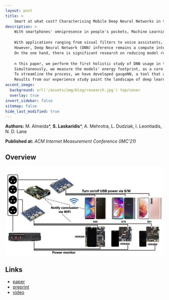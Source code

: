 ```yaml
---
layout: post
title: >
    Smart at what cost? Characterising Mobile Deep Neural Networks in the wild
description: >
    With smartphones' omnipresence in people's pockets, Machine Learning (ML) on mobile is gaining traction as devices become more powerful. 

    With applications ranging from visual filters to voice assistants, intelligence on mobile comes in many forms and facets. 
    However, Deep Neural Network (DNN) inference remains a compute intensive workload, with devices struggling to support intelligence at the cost of responsiveness.
    On the one hand, there is significant research on reducing model runtime requirements and supporting deployment on embedded devices. On the other hand, the strive to maximise the accuracy of a task is supported by deeper and wider neural networks, making mobile deployment of state-of-the-art DNNs a moving target.

    n this paper, we perform the first holistic study of DNN usage in the wild in an attempt to track deployed models and match how these run on widely deployed devices. To this end, we analyse over 16k of the most popular apps in the Google Play Store to characterise their DNN usage and performance across devices of different capabilities, both across tiers and generations.
    Simultaneously, we measure the models' energy footprint, as a core cost dimension of any mobile deployment. 
    To streamline the process, we have developed gaugeNN, a tool that automates the deployment, measurement and analysis of DNNs on devices, with support for different frameworks and platforms.
    Results from our experience study paint the landscape of deep learning deployments on smartphones and indicate their popularity across app developers. Furthermore, our study shows the gap between bespoke techniques and real-world deployments and the need for optimised deployment of deep learning models in a highly dynamic and heterogeneous ecosystem. 
accent_image: 
  background: url('/assets/img/blog/research.jpg') top/cover
  overlay: true
invert_sidebar: false
sitemap: false
hide_last_modified: true
---
```


**Authors:** M. Almeida\*, **S. Laskaridis**\*, A. Mehrotra, L. Dudziak, I. Leontiadis, N. D. Lane

**Published at:** _ACM Internet Measurement Conference (IMC'21)_

## Overview

![gaugenn](/assets/img/blog/gaugenn/gaugenn-illustration.png)


## Links

* [paper](https://dl.acm.org/doi/abs/10.1145/3487552.3487863)
* [preprint](https://arxiv.org/abs/2109.13963)
* [video](https://www.youtube.com/watch?v=6iNXymLu7Ic)

